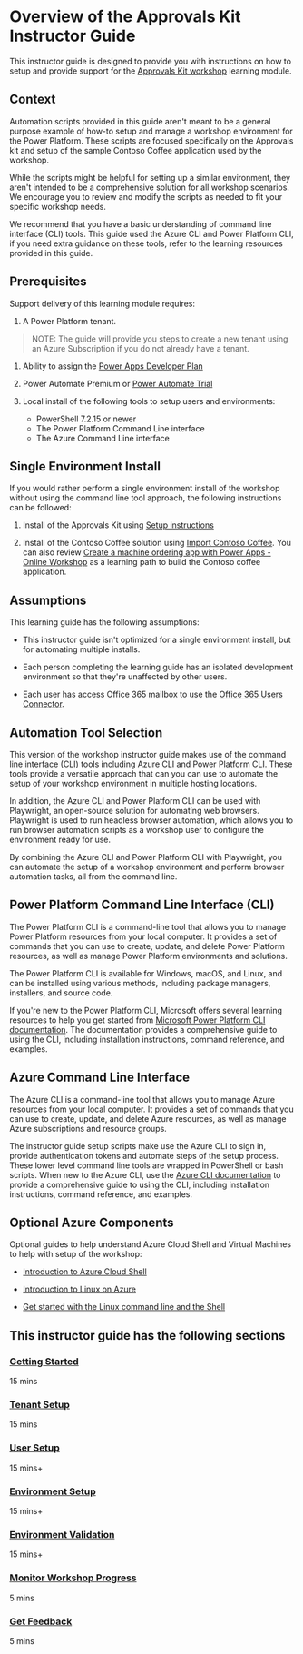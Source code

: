 
# Overview of the Approvals Kit Instructor Guide

This instructor guide is designed to provide you with instructions on how to setup and provide support for the [Approvals Kit workshop](https://aka.ms/approvals-kit/learn) learning module.

## Context

Automation scripts provided in this guide aren't meant to be a general purpose example of how-to setup and manage a workshop environment for the Power Platform. These scripts are focused specifically on the Approvals kit and setup of the sample Contoso Coffee application used by the workshop.

While the scripts might be helpful for setting up a similar environment, they aren't intended to be a comprehensive solution for all workshop scenarios. We encourage you to review and modify the scripts as needed to fit your specific workshop needs.

We recommend that you have a basic understanding of command line interface (CLI) tools. This guide used the Azure CLI and Power Platform CLI, if you need extra guidance on these tools, refer to the learning resources provided in this guide.

## Prerequisites

Support delivery of this learning module requires:

1. A Power Platform tenant.

  > NOTE: The guide will provide you steps to create a new tenant using an Azure Subscription if you do not already have a tenant.

1. Ability to assign the [Power Apps Developer Plan](https://powerapps.microsoft.com/developerplan/)

1. Power Automate Premium or [Power Automate Trial](https://powerautomate.microsoft.com/pricing/)

1. Local install of the following tools to setup users and environments:

   - PowerShell 7.2.15 or newer
   - The Power Platform Command Line interface
   - The Azure Command Line interface

## Single Environment Install

If you would rather perform a single environment install of the workshop without using the command line tool approach, the following instructions can be followed:

1. Install of the Approvals Kit using [Setup instructions](https://aka.ms/approvals-kit/setup)

1. Install of the Contoso Coffee solution using [Import Contoso Coffee](https://learn.microsoft.com/en-us/training/modules/approvals-kit-workshop/import-contoso-coffee). You can also review [Create a machine ordering app with Power Apps - Online Workshop](https://learn.microsoft.com/en-us/training/paths/power-apps-online-workshop/) as a learning path to build the Contoso coffee application.

## Assumptions

This learning guide has the following assumptions:

- This instructor guide isn't optimized for a single environment install, but for automating multiple installs.

- Each person completing the learning guide has an isolated development environment so that they're unaffected by other users.

- Each user has access Office 365 mailbox to use the [Office 365 Users Connector](/connectors/office365users/).

## Automation Tool Selection

This version of the workshop instructor guide makes use of the command line interface (CLI) tools including Azure CLI and Power Platform CLI. These tools provide a versatile approach that can you can use to automate the setup of your workshop environment in multiple hosting locations.

In addition, the Azure CLI and Power Platform CLI can be used with Playwright, an open-source solution for automating web browsers. Playwright is used to run headless browser automation, which allows you to run browser automation scripts as a workshop user to configure the environment ready for use.

By combining the Azure CLI and Power Platform CLI with Playwright, you can automate the setup of a workshop environment and perform browser automation tasks, all from the command line.

## Power Platform Command Line Interface (CLI)

The Power Platform CLI is a command-line tool that allows you to manage Power Platform resources from your local computer. It provides a set of commands that you can use to create, update, and delete Power Platform resources, as well as manage Power Platform environments and solutions.

The Power Platform CLI is available for Windows, macOS, and Linux, and can be installed using various methods, including package managers, installers, and source code.

If you're new to the Power Platform CLI, Microsoft offers several learning resources to help you get started from [Microsoft Power Platform CLI documentation](/power-platform/developer/cli/introduction). The documentation provides a comprehensive guide to using the CLI, including installation instructions, command reference, and examples.

## Azure Command Line Interface

The Azure CLI is a command-line tool that allows you to manage Azure resources from your local computer. It provides a set of commands that you can use to create, update, and delete Azure resources, as well as manage Azure subscriptions and resource groups.

The instructor guide setup scripts make use the Azure CLI to sign in, provide authentication tokens and automate steps of the setup process. These lower level command line tools are wrapped in PowerShell or bash scripts. When new to the Azure CLI, use the [Azure CLI documentation](/cli/azure/) to provide a comprehensive guide to using the CLI, including installation instructions, command reference, and examples.

## Optional Azure Components

Optional guides to help understand Azure Cloud Shell and Virtual Machines to help with setup of the workshop:

- [Introduction to Azure Cloud Shell](/training/modules/intro-to-azure-cloud-shell/)

- [Introduction to Linux on Azure](/training/modules/intro-to-linux-on-azure/)

- [Get started with the Linux command line and the Shell](/training/paths/shell/)

## This instructor guide has the following sections

### [Getting Started](./getting-started.md)

15 mins

### [Tenant Setup](./tenant-setup.md)

15 mins

### [User Setup](./user-setup.md)

15 mins+

### [Environment Setup](./environment-setup.md)

15 mins+

### [Environment Validation](./environment-validation.md)

15 mins+

### [Monitor Workshop Progress](./monitor-progress.md)

5 mins

### [Get Feedback](./get-feedback.md)

5 mins
